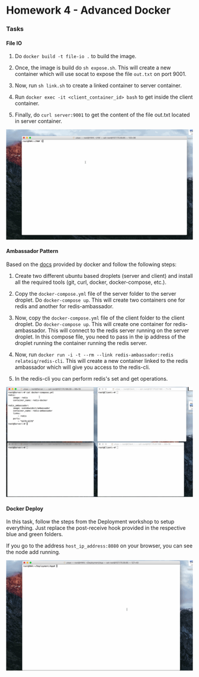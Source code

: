 # Homework 4 - Advanced Docker

### Tasks

#### File IO

1. Do ```docker build -t file-io .``` to build the image.

2. Once, the image is build do ```sh expose.sh```. This will create a new container which will use socat to expose the file ```out.txt``` on port 9001.

3. Now, run ```sh link.sh``` to create a linked container to server container.

4. Run ```docker exec -it <client_container_id> bash``` to get inside the client container.

5. Finally, do ```curl server:9001``` to get the content of the file out.txt located in server container. 

![alt text](https://github.com/kumar-utsav/HW/blob/master/HW4/Task1%20(file-io)/task1.gif "Task 1")


#### Ambassador Pattern

Based on the [docs](https://docs.docker.com/engine/articles/ambassador_pattern_linking/) provided by docker and follow the following steps:

1. Create two different ubuntu based droplets (server and client) and install all the required tools (git, curl, docker, docker-compose, etc.).

2. Copy the ```docker-compose.yml``` file of the server folder to the server droplet. Do ```docker-compose up```. This will create two containers one for redis and another for redis-ambassador. 

3. Now, copy the ```docker-compose.yml``` file of the client folder to the client droplet. Do ```docker-compose up```. This will create one container for redis-ambassador. This will connect to the redis server running on the server droplet. In this compose file, you need to pass in the ip address of the droplet running the container running the redis server.

4. Now, run ```docker run -i -t --rm --link redis-ambassador:redis relateiq/redis-cli```. This will create a new container linked to the redis ambassador which will give you access to the redis-cli.
 
5. In the redis-cli you can perform redis's set and get operations.

![alt text](https://github.com/kumar-utsav/HW/blob/master/HW4/Task2%20(ambassador)/task2.gif "Task 2")

#### Docker Deploy

In this task, follow the steps from the Deployment workshop to setup everything. Just replace the post-receive hook provided in the respective blue and green folders.

If you go to the address ```host_ip_address:8080``` on your browser, you can see the node add running.

![alt text](https://github.com/kumar-utsav/HW/blob/master/HW4/Task3%20(deploy)/task3.gif "Task 3")


